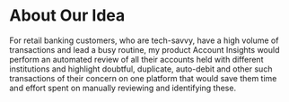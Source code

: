 # About Our Idea

For retail banking customers, who are tech-savvy, have a high volume of transactions and lead a busy routine, my product Account Insights would perform an automated review of all their accounts held with different institutions and highlight doubtful, duplicate, auto-debit and other such transactions of their concern on one platform that would save them time and effort spent on manually reviewing and identifying these.